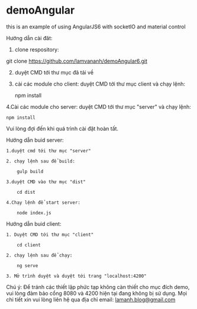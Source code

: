 # demoAngular
this is an example of using AngularJS6 with socketIO and material control

Hướng dẫn cài đăt:
1. clone respository:

git clone https://github.com/lamvananh/demoAngular6.git

2. duyệt CMD tới thư mục đã tải về

3. cài các module cho client: duyệt CMD tới thư mục client và chạy lệnh:

	npm install       
	
4.Cài các module cho server: duyệt CMD tới thư mục "server" và chạy lệnh:

	npm install
	
Vui lòng đợi đến khi quá trình cài đặt hoàn tất.

Hướng dẫn buid server:

	1.duyệt cmd tới thư mục "server"
        
	2. chạy lệnh sau để build:
        
		gulp build
                
	3.duyệt CMD vào thư mục "dist"
        
		cd dist
                
	4.Chạy lệnh để start server:
        
		node index.js
                
Hướng dẫn buid client:

	1. Duyệt CMD tới thư mục "client"
        
		cd client
                
	2. chạy lệnh sau để chạy:
        
		ng serve 
                
	3. Mở trình duyệt và duyệt tới trang "localhost:4200"
        
Chú ý: Để tránh các thiết lập phức tạp không càn thiết cho mục đích demo, vui lòng đảm bảo cổng 8080 và 4200 hiện tại đang không bị sử dụng.
	   Mọi chi tiết xin vui lòng liên hệ qua địa chỉ email: lamanh.blog@gmail.com
